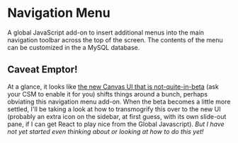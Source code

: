 # Navigation Menu

A global JavaScript add-on to insert additional menus into the main navigation toolbar across the top of the screen. The contents of the menu can be customized in the a MySQL database.

## Caveat Emptor!

At a glance, it looks like [the new Canvas UI that is not-quite-in-beta](https://community.canvaslms.com/docs/DOC-3949) (ask your CSM to enable it for you) shifts things around a bunch, perhaps obviating this navigation menu add-on. When the beta becomes a little more settled, I'll be taking a look at how to transmogrify this over to the new UI (probably an extra icon on the sidebar, at first guess, with its own slide-out pane, if I can get React to play nice from the Global Javascript). _But I have not yet started even thinking about or looking at how to do this yet!_
